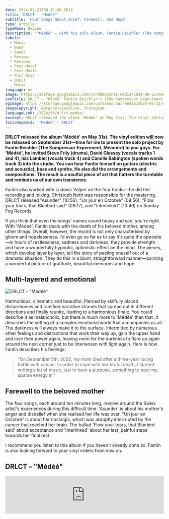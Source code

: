 ```yaml
---
date: 2024-08-21T09:15:06.561Z
title: 'DRLCT – "Médéé"'
subTitle: 'Four Songs About Grief, Farewell, and Hope'
type: article
typeName: Review
description: '"Médéé" - with his solo album, Fantin Reichler (The Kompressor Experiment, Méandre) processes the last farewell to his sadly passed mother. Listen to the record here and find out what‘s special about it.'
labels:
  - Music
  - Band
  - Bands
  - Review
  - Reviews
  - Post-Metal
  - Post-Music
  - Post-Rock
  - DRLCT
  - Musik
language: en
image: https://storage.googleapis.com/cardamonchai-media/2024-08-21/medee-soundsvegan-com-jpg-imagine-080808_09100e_1024_768/640.webp
seoTitle: DRLCT – "Médéé" Fantin Reichler's (The Kompressor Experiment, Méandre) solo project
ogImage: https://storage.googleapis.com/cardamonchai-media/2024-08-21/medee-soundsvegan-com-og-jpg-imagine-080808_172327_1200_628/640.webp
imageCopyright: morganeraposolive, Instagram
languageLink: /2024/08/drlct-medee/
excerpt: DRLCT released the album 'Médéé' on May 31st. The vinyl edition will now be released on September 21st—time for me to present the solo project by Fantin Reichler (The Kompressor Experiment, Méandre) to you guys. A soulful piece of music that flatters the record player and reminds us of our own transience awaits you.
focusKeyword: '"Médéé" – DRLCT'
---
```


**DRLCT released the album 'Médéé' on May 31st. The vinyl edition will now be released on September 21st—time for me to present the solo project by Fantin Reichler (The Kompressor Experiment, Méandre) to you guys. For 'Médéé', he invited Steve Frily (drums), David Glassey (vocals tracks 1 and 4), Isis Lambiel (vocals track 4) and Camille Babington (spoken words track 3) into the studio. You can hear Fantin himself on guitars (electric and acoustic), bass and synths. He also did the arrangements and compositions. The result is a soulful piece of art that flatters the turntable and reminds us of our own transience.**

Fantin also worked with Ludovic Volper on the four tracks—he did the recording and mixing. Christoph Noth was responsible for the mastering. DRLCT released "Asunder" (10:56), "Un jour en Octobre" (08:56), "Flow your tears, that Bluebird said" (09:17), and "Interlinked" (10:49) on Sunday Fog Records.

If you think that even the songs' names sound heavy and sad, you're right. With 'Médéé', Fantin deals with the death of his beloved mother, among other things. Overall, however, the record is not only characterised by gloom and hopelessness. I'd even go so far as to say it's quite the opposite—in hours of restlessness, sadness and darkness, they provide strength and have a wonderfully hypnotic, optimistic effect on the mind. The pieces, which develop layer by layer, tell the story of peeling oneself out of a dramatic situation. They do this in a blunt, straightforward manner—painting a wonderful picture of gratitude, beautiful memories and hope.

## Multi-layered and emotional

![DRLCT – "Médéé"](https://storage.googleapis.com/cardamonchai-media/2024-08-21/drlct-medee-coverart-soundsvegan-com-jpg-imagine-d8d8d8_6c8ec0_700_700/640.webp 'DRLCT – "Médéé"')

Harmonious, cinematic and beautiful. Pierced by skilfully placed disharmonies and ramified narrative strands that spread out in different directions and finally reunite, leading to a harmonious finale. You could describe it as melancholic, but there is much more to 'Médée' than that. It describes the setting of a complex emotional world that accompanies us all. The darkness will always make it to the surface. Intermitted by numerous other feelings and distractions that work their way up, gain the upper hand and lose their power again, leaving room for the darkness to flare up again around the next corner just to be interwoven with light again. Here is how Fantin describes his feelings:

> "On September 5th, 2022, my mom died after a three-year losing battle with cancer. In order to cope with her brutal death, I started writing a lot of music, just to have a purpose, something to pour my sparse energy in."

## Farewell to the beloved mother

The four songs, each around ten minutes long, revolve around the Swiss artist's experiences during this difficult time. 'Asunder' is about his mother's anger and disbelief when she realised her life was over. "Un jour en Octobre" is about her nostalgia, which was abruptly interrupted by the cancer that reached her brain. The ballad 'Flow your tears, that Bluebird said' about acceptance and 'Interlinked' about her last, painful steps towards her final rest.

I recommend you listen to this album if you haven't already done so. Fantin is also looking forward to your vinyl orders from now on.

## DRLCT – "Médéé"

<iframe
  style="border: 0; width: 100%; height: 120px;"
  src="https://bandcamp.com/EmbeddedPlayer/album=1614145965/size=large/bgcol=ffffff/linkcol=0687f5/tracklist=false/artwork=small/transparent=true/"
  seamless
>
  <a href="https://drlctpost.bandcamp.com/album/m-d-e">Médée by DRLCT</a>
</iframe>
